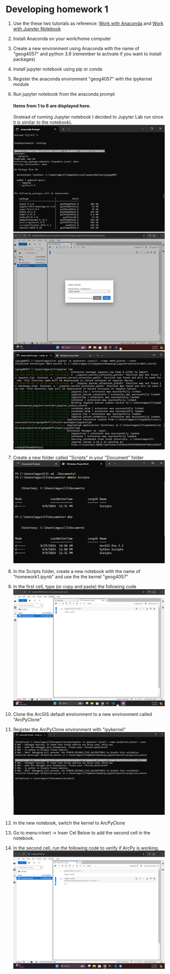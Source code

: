 # Developing homework 1

1. Use the these two tutorials as reference: [Work with Anaconda](../Tutorials/Work_with_Anaconda.md) and [Work with Jupyter Notebook](../Tutorials/Work_with_Jupyter_Notebook.md)
2. Install Anaconda on your work/home computer
3. Create a new environment using Anaconda with the name of "geog4057" and python 3.9 (remember to activate if you want to install packages)
4. Install jupyter notebook using pip or conda 
5. Register the anaconda environment "geog4057" with the ipykernel module
	
6. Run jupyter notebook from the anaconda prompt 
    
   #### Items from 1 to 6 are displayed here.
    (Instead of running Jupyter notebook I decided to Jupyter Lab run since it is similar to the notebook).
    ![1st img](<img/Screenshot 2024-09-09 122328.png>)
    ![](<img/Screenshot 2024-09-09 122634.png>)
    ![](<img/Screenshot 2024-09-09 122415.png>)
7. Create a new folder called "Scripts" in your "Document" folder
![](<img/Screenshot 2024-09-09 123427.png>)
8. In the Scripts folder, create a new notebook with the name of "homework1.ipynb" and use the the kernel "geog4057"
9. In the first cell,  type (or copy and paste) the following code
    ![](<img/Screenshot 2024-09-09 124339.png>)

11. Clone the ArcGIS default environment to a new environment called "ArcPyClone"
12. Register the ArcPyClone environment with "ipykernel"
    ![](<img/Screenshot 2024-09-09 131101.png>)
13. In the new notebook, switch the kernel to ArcPyClone
14. Go to menu->Inert -> Inser Cel Below to add the second cell in the notebook. 
15. In the second cell, run the following code to verify if ArcPy is working.
    ![](<img/Screenshot 2024-09-09 125901.png>)
